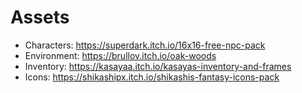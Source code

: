 # Assets
* Characters: https://superdark.itch.io/16x16-free-npc-pack
* Environment: https://brullov.itch.io/oak-woods
* Inventory: https://kasayaa.itch.io/kasayas-inventory-and-frames
* Icons: https://shikashipx.itch.io/shikashis-fantasy-icons-pack
